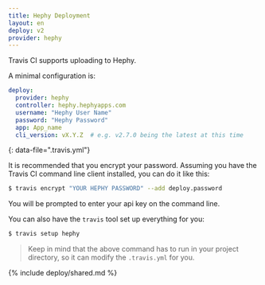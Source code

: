 ```yaml
---
title: Hephy Deployment
layout: en
deploy: v2
provider: hephy
---
```


Travis CI supports uploading to Hephy.

A minimal configuration is:

```yaml
deploy:
  provider: hephy
  controller: hephy.hephyapps.com
  username: "Hephy User Name"
  password: "Hephy Password"
  app: App_name
  cli_version: vX.Y.Z  # e.g. v2.7.0 being the latest at this time
```
{: data-file=".travis.yml"}

It is recommended that you encrypt your password.
Assuming you have the Travis CI command line client installed, you can do it like this:

```bash
$ travis encrypt "YOUR HEPHY PASSWORD" --add deploy.password
```

You will be prompted to enter your api key on the command line.

You can also have the `travis` tool set up everything for you:

```bash
$ travis setup hephy
```

> Keep in mind that the above command has to run in your project directory, so it can modify the `.travis.yml` for you.

{% include deploy/shared.md %}
